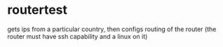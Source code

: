 # routertest
gets ips from a particular country, then configs routing of the router (the router must have ssh capability and a linux on it)
